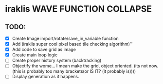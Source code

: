 # iraklis WAVE FUNCTION COLLAPSE

## TODO:
- [X] Create Image import/rotate/save_in_variable function
- [X] Add (iraklis super cool pixel based tile checking algorithm)™
- [X] Add code to save grid as image
- [X] Create main loop logic
- [ ] Create proper history system (backtracking)
- [ ] Objectify the wome... I mean make the grid, object oriented. (its not now. (this is probably too many brackets(or IS IT? (it probably is))))
- [ ] Display generation as it happens.
